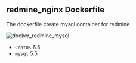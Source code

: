 ## redmine_nginx Dockerfile

The dockerfile create mysql container for redmine

![docker_redmine_mysql](http://docs.google.com/drawings/d/1F3-zeak2eGoE5jzqtyI5TbZZBEhYldb_pQd4dkX5zVE/pub?w=960&h=720)

- `CentOS` 6.5
- `mysql` 5.5